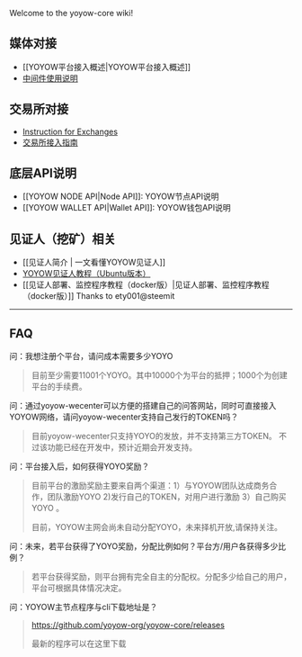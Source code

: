 Welcome to the yoyow-core wiki!

## 媒体对接
* [[YOYOW平台接入概述|YOYOW平台接入概述]]
* [中间件使用说明](https://github.com/yoyow-org/yoyow-node-sdk/tree/master/middleware)

## 交易所对接
* [Instruction for Exchanges](https://github.com/yoyow-org/yoyow-core/wiki/Instructions-for-Exchanges)
* [交易所接入指南](https://github.com/yoyow-org/yoyow-core/wiki/%E4%BA%A4%E6%98%93%E6%89%80%E5%AF%B9%E6%8E%A5%E6%8C%87%E5%8D%97%EF%BC%88%E4%B8%AD%E6%96%87%EF%BC%89)

## 底层API说明

* [[YOYOW NODE API|Node API]]: YOYOW节点API说明
* [[YOYOW WALLET API|Wallet API]]: YOYOW钱包API说明

## 见证人（挖矿）相关
* [[见证人简介 | 一文看懂YOYOW见证人]]
* [YOYOW见证人教程（Ubuntu版本）](https://mp.weixin.qq.com/s/l4KfKtUUfaCEp9ykIbIByA)
* [[见证人部署、监控程序教程（docker版）|见证人部署、监控程序教程（docker版）]] Thanks to ety001@steemit


------------------
## FAQ
问：我想注册个平台，请问成本需要多少YOYO
> 目前至少需要11001个YOYO。其中10000个为平台的抵押；1000个为创建平台的手续费。

问：通过yoyow-wecenter可以方便的搭建自己的问答网站，同时可直接接入YOYOW网络，请问yoyow-wecenter支持自己发行的TOKEN吗？
> 目前yoyow-wecenter只支持YOYO的发放，并不支持第三方TOKEN。 不过该功能已经在开发中，预计近期会开发支持。

问：平台接入后，如何获得YOYO奖励？
> 目前平台的激励奖励主要来自两个渠道：1）与YOYOW团队达成商务合作，团队激励YOYO 2)发行自己的TOKEN，对用户进行激励 3）自己购买YOYO 。 
> 
> 目前，YOYOW主网会尚未自动分配YOYO，未来择机开放,请保持关注。

问：未来，若平台获得了YOYO奖励，分配比例如何？平台方/用户各获得多少比例？
> 若平台获得奖励，则平台拥有完全自主的分配权。分配多少给自己的用户，平台可根据具体情况决定。

问：YOYOW主节点程序与cli下载地址是？
> https://github.com/yoyow-org/yoyow-core/releases
> 
> 最新的程序可以在这里下载

